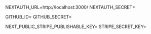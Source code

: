 NEXTAUTH_URL=http://localhost:3000/
NEXTAUTH_SECRET=

GITHUB_ID=
GITHUB_SECRET=

NEXT_PUBLIC_STRIPE_PUBLISHABLE_KEY=
STRIPE_SECRET_KEY=
